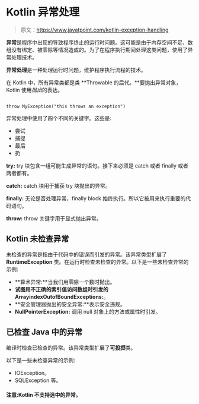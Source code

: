 # Kotlin 异常处理

> 原文：<https://www.javatpoint.com/kotlin-exception-handling>

**异常**是程序中出现的导致程序终止的运行时问题。这可能是由于内存空间不足、数组没有绑定、被零除等情况造成的。为了在程序执行期间处理这类问题，使用了异常处理技术。

**异常处理**是一种处理运行时问题，维护程序执行流程的技术。

在 Kotlin 中，所有异常类都是类 **Throwable 的后代。**要抛出异常对象，Kotlin 使用*抛出*的表达。

```

throw MyException("this throws an exception")

```

异常处理中使用了四个不同的关键字。这些是:

*   尝试
*   捕捉
*   最后
*   扔

**try:** try 块包含一组可能生成异常的语句。接下来必须是 catch 或者 finally 或者两者都有。

**catch:** catch 块用于捕获 try 块抛出的异常。

**finally:** 无论是否处理异常，finally block 始终执行。所以它被用来执行重要的代码语句。

**throw:** throw 关键字用于显式抛出异常。

## Kotlin 未检查异常

未检查的异常是指由于代码中的错误而引发的异常。该异常类型扩展了 **RuntimeException** 类。在运行时检查未检查的异常。以下是一些未检查异常的示例:

*   **算术异常:**当我们用零除一个数时抛出。
*   **试图用不正确的索引值访问数组时引发的 ArrayindexOutofBoundExceptions:**。
*   **安全管理器抛出的安全异常:**表示安全违规。
*   **NullPointerException:** 调用 null 对象上的方法或属性时引发。

## 已检查 Java 中的异常

编译时检查已检查的异常。该异常类型扩展了**可投掷**类。

以下是一些未检查异常的示例:

*   IOException。
*   SQLException 等。

#### 注意:Kotlin 不支持选中的异常。